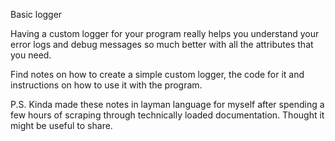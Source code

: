 Basic logger

Having a custom logger for your program really helps you understand your error logs and debug messages so much better with all the attributes that you need. 

Find notes on how to create a simple custom logger, the code for it and instructions on how to use it with the program.

P.S. Kinda made these notes in layman language for myself after spending a few hours of scraping through technically loaded documentation. Thought it might be useful to share.
